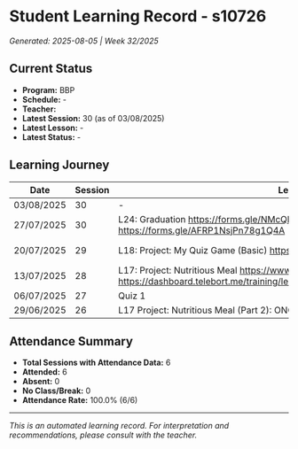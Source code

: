 # Student Learning Record - s10726
*Generated: 2025-08-05 | Week 32/2025*

## Current Status
- **Program:** BBP
- **Schedule:**  -
- **Teacher:** 
- **Latest Session:** 30 (as of 03/08/2025)
- **Latest Lesson:** -
- **Latest Status:** -

## Learning Journey
| Date | Session | Lesson | Attendance | Progress |
|------|---------|--------|------------|----------|
| 03/08/2025 | 30 | - | - | - |
| 27/07/2025 | 30 | L24: Graduation  https://forms.gle/NMcQPXCijBgjHigL9  https://forms.gle/AFRP1NsjPn78g1Q4A  | Nurafrina | In Progress |
| 20/07/2025 | 29 | L18: Project: My Quiz Game (Basic) https://www.telebort.com/demo/bbp/project/4  | Nurafrina | In Progress |
| 13/07/2025 | 28 | L17: Project: Nutritious Meal https://www.telebort.com/demo/bbp/project/5  https://dashboard.telebort.me/training/learningPlan/63e3715442b65c4edbaa6c70 | Syahin | Completed |
| 06/07/2025 | 27 | Quiz 1 | Syahin | Completed |
| 29/06/2025 | 26 | L17 Project: Nutritious Meal (Part 2):  ONGOING | Syahin | - |

## Attendance Summary
- **Total Sessions with Attendance Data:** 6
- **Attended:** 6
- **Absent:** 0
- **No Class/Break:** 0
- **Attendance Rate:** 100.0% (6/6)

---
*This is an automated learning record. For interpretation and recommendations, please consult with the teacher.*